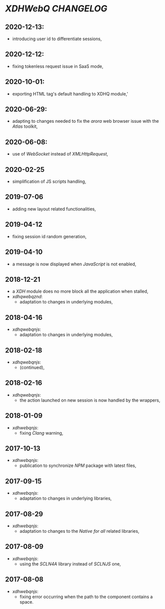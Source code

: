 # *XDHWebQ* *CHANGELOG*

## 2020-12-13:

- introducing user id to differentiate sessions,

## 2020-12-12:

- fixing tokenless request issue in SaaS mode,

## 2020-10-01:

- exporting HTML tag's default handling to XDHQ module,'

## 2020-06-29:

- adapting to changes needed to fix the *arora* web browser issue with the *Atlas* toolkit,

## 2020-06-08:

- use of *WebSocket* instead of *XMLHttpRequest*,

## 2020-02-25

- simplification of JS scripts handling,

## 2019-07-06

- adding new layout related functionalities,

## 2019-04-12

- fixing session id random generation,

## 2019-04-10

- a message is now displayed when *JavaScript* is not enabled,

## 2018-12-21

- a *XDH* module does no more block all the application when stalled,
- *xdhqwebqznd*:
   - adaptation to changes in underlying modules,

## 2018-04-16

- *xdhqwebqnjs*:
   - adaptation to changes in underlying modules,

## 2018-02-18

- *xdhqwebqnjs*:
   - (continued),

## 2018-02-16

- *xdhqwebqnjs*:
   - the action launched on new session is now handled by the wrappers,

## 2018-01-09

- *xdhwebqnjs*:
   - fixing *Clang* warning,

## 2017-10-13

- *xdhwebqnjs*:
   - publication to synchronize *NPM* package with latest files,

## 2017-09-15

- *xdhwebqnjs*:
   - adaptation to changes in underlying libraries,

## 2017-08-29

- *xdhwebqnjs*:
   - adaptation to changes to the *Native for all* related libraries,

## 2017-08-09

- *xdhwebqnjs*:
   - using the *SCLN4A* library instead of *SCLNJS* one,

## 2017-08-08

- *xdhwebqnjs*:
   - fixing error occurring when the path to the component contains a space.
